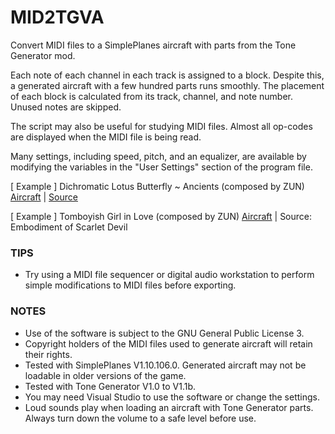 # MID2TGVA
Convert MIDI files to a SimplePlanes aircraft with parts from the Tone Generator mod.

Each note of each channel in each track is assigned to a block. Despite this, a generated aircraft with a few hundred parts runs smoothly. The placement of each block is calculated from its track, channel, and note number. Unused notes are skipped.

The script may also be useful for studying MIDI files. Almost all op-codes are displayed when the MIDI file is being read.

Many settings, including speed, pitch, and an equalizer, are available by modifying the variables in the "User Settings" section of the program file.

[ Example ] Dichromatic Lotus Butterfly ~ Ancients (composed by ZUN)
[Aircraft](https://www.simpleplanes.com/a/yd62Vc/ssg_18) | [Source](http://www16.big.or.jp/~zun/html/music_old.html)

[ Example ] Tomboyish Girl in Love (composed by ZUN)
[Aircraft](https://www.simpleplanes.com/a/y2cEvK/th06_05) | Source: Embodiment of Scarlet Devil

### TIPS

- Try using a MIDI file sequencer or digital audio workstation to perform simple modifications to MIDI files before exporting.

### NOTES

- Use of the software is subject to the GNU General Public License 3.
- Copyright holders of the MIDI files used to generate aircraft will retain their rights.
- Tested with SimplePlanes V1.10.106.0. Generated aircraft may not be loadable in older versions of the game.
- Tested with Tone Generator V1.0 to V1.1b.
- You may need Visual Studio to use the software or change the settings.
- Loud sounds play when loading an aircraft with Tone Generator parts. Always turn down the volume to a safe level before use.

